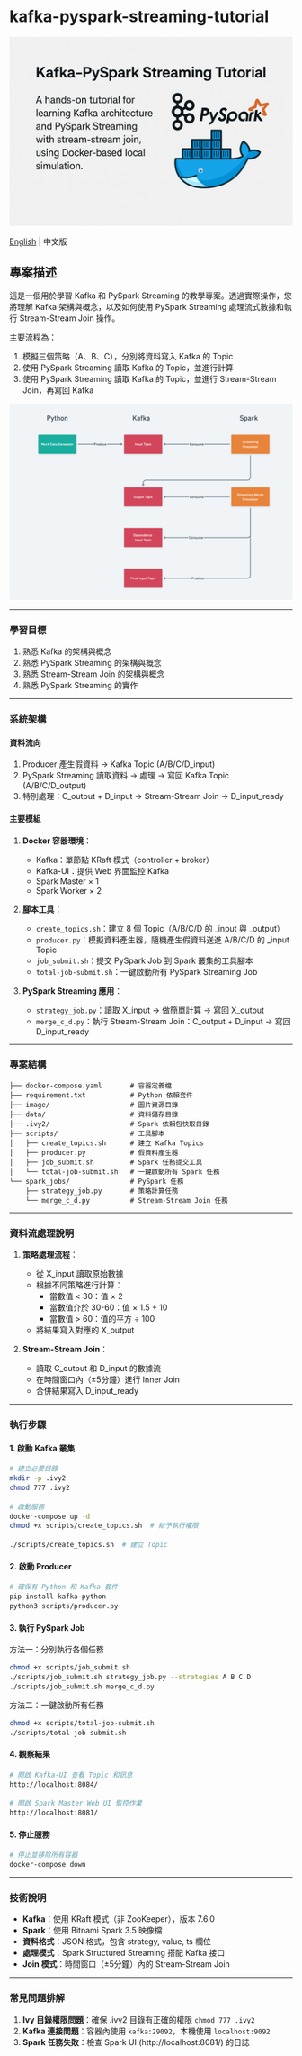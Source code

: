 # kafka-pyspark-streaming-tutorial

![](/image/image-by-gpt-4o.png)

[English](README.md) | 中文版

## 專案描述
這是一個用於學習 Kafka 和 PySpark Streaming 的教學專案。透過實際操作，您將理解 Kafka 架構與概念，以及如何使用 PySpark Streaming 處理流式數據和執行 Stream-Stream Join 操作。

主要流程為：
1. 模擬三個策略（A、B、C），分別將資料寫入 Kafka 的 Topic
2. 使用 PySpark Streaming 讀取 Kafka 的 Topic，並進行計算
3. 使用 PySpark Streaming 讀取 Kafka 的 Topic，並進行 Stream-Stream Join，再寫回 Kafka

![](/image/system-component_and_flow.png)

---
### 學習目標

1. 熟悉 Kafka 的架構與概念
2. 熟悉 PySpark Streaming 的架構與概念
3. 熟悉 Stream-Stream Join 的架構與概念
4. 熟悉 PySpark Streaming 的實作

---
### 系統架構

#### 資料流向
1. Producer 產生假資料 → Kafka Topic (A/B/C/D_input)
2. PySpark Streaming 讀取資料 → 處理 → 寫回 Kafka Topic (A/B/C/D_output)
3. 特別處理：C_output + D_input → Stream-Stream Join → D_input_ready

#### 主要模組

1. **Docker 容器環境**：
   - Kafka：單節點 KRaft 模式（controller + broker）
   - Kafka-UI：提供 Web 界面監控 Kafka
   - Spark Master × 1
   - Spark Worker × 2

2. **腳本工具**：
   - `create_topics.sh`：建立 8 個 Topic（A/B/C/D 的 _input 與 _output）
   - `producer.py`：模擬資料產生器，隨機產生假資料送進 A/B/C/D 的 _input Topic
   - `job_submit.sh`：提交 PySpark Job 到 Spark 叢集的工具腳本
   - `total-job-submit.sh`：一鍵啟動所有 PySpark Streaming Job

3. **PySpark Streaming 應用**：
   - `strategy_job.py`：讀取 X_input → 做簡單計算 → 寫回 X_output 
   - `merge_c_d.py`：執行 Stream-Stream Join：C_output + D_input → 寫回 D_input_ready

---
### 專案結構

```
├── docker-compose.yaml       # 容器定義檔
├── requirement.txt           # Python 依賴套件
├── image/                    # 圖片資源目錄
├── data/                     # 資料儲存目錄
├── .ivy2/                    # Spark 依賴包快取目錄
├── scripts/                  # 工具腳本
│   ├── create_topics.sh      # 建立 Kafka Topics
│   ├── producer.py           # 假資料產生器
│   ├── job_submit.sh         # Spark 任務提交工具
│   └── total-job-submit.sh   # 一鍵啟動所有 Spark 任務
└── spark_jobs/               # PySpark 任務
    ├── strategy_job.py       # 策略計算任務
    └── merge_c_d.py          # Stream-Stream Join 任務
```

---
### 資料流處理說明

1. **策略處理流程**：
   - 從 X_input 讀取原始數據
   - 根據不同策略進行計算：
     - 當數值 < 30：值 × 2
     - 當數值介於 30-60：值 × 1.5 + 10
     - 當數值 > 60：值的平方 ÷ 100
   - 將結果寫入對應的 X_output

2. **Stream-Stream Join**：
   - 讀取 C_output 和 D_input 的數據流
   - 在時間窗口內（±5分鐘）進行 Inner Join
   - 合併結果寫入 D_input_ready

---
### 執行步驟

#### 1. 啟動 Kafka 叢集

```bash
# 建立必要目錄
mkdir -p .ivy2
chmod 777 .ivy2

# 啟動服務
docker-compose up -d
chmod +x scripts/create_topics.sh  # 給予執行權限

./scripts/create_topics.sh  # 建立 Topic
```

#### 2. 啟動 Producer

```bash
# 確保有 Python 和 Kafka 套件
pip install kafka-python
python3 scripts/producer.py
```

#### 3. 執行 PySpark Job

方法一：分別執行各個任務
```bash
chmod +x scripts/job_submit.sh
./scripts/job_submit.sh strategy_job.py --strategies A B C D
./scripts/job_submit.sh merge_c_d.py
```

方法二：一鍵啟動所有任務
```bash
chmod +x scripts/total-job-submit.sh
./scripts/total-job-submit.sh
```

#### 4. 觀察結果

```bash
# 開啟 Kafka-UI 查看 Topic 和訊息
http://localhost:8084/

# 開啟 Spark Master Web UI 監控作業
http://localhost:8081/
```

#### 5. 停止服務

```bash
# 停止並移除所有容器
docker-compose down
```

---
### 技術說明

- **Kafka**：使用 KRaft 模式（非 ZooKeeper），版本 7.6.0
- **Spark**：使用 Bitnami Spark 3.5 映像檔
- **資料格式**：JSON 格式，包含 strategy, value, ts 欄位
- **處理模式**：Spark Structured Streaming 搭配 Kafka 接口
- **Join 模式**：時間窗口（±5分鐘）內的 Stream-Stream Join

---
### 常見問題排解

1. **Ivy 目錄權限問題**：確保 .ivy2 目錄有正確的權限 `chmod 777 .ivy2`
2. **Kafka 連接問題**：容器內使用 `kafka:29092`，本機使用 `localhost:9092`
3. **Spark 任務失敗**：檢查 Spark UI (http://localhost:8081/) 的日誌 